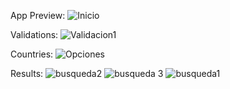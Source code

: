 App Preview:
![Inicio](https://user-images.githubusercontent.com/70985132/139619292-28116cff-0eeb-4a41-bdcc-a9f03d756266.PNG)

Validations:
![Validacion1](https://user-images.githubusercontent.com/70985132/139619383-f5154078-7f6a-48a4-bcc5-8827ca78ba74.PNG)

Countries:
![Opciones](https://user-images.githubusercontent.com/70985132/139619439-d5b42e2d-dadc-4e38-8f7e-da5b6d5efb82.PNG)

Results:
![busqueda2](https://user-images.githubusercontent.com/70985132/139619477-6bd9d7f7-9f63-4987-8c4a-a32363e8b587.PNG)
![busqueda 3](https://user-images.githubusercontent.com/70985132/139619478-d0504128-3d5b-4050-8821-00c489f3a2c2.PNG)
![busqueda1](https://user-images.githubusercontent.com/70985132/139619479-edfa9239-c126-4bdc-9945-d978d8b443a9.PNG)
